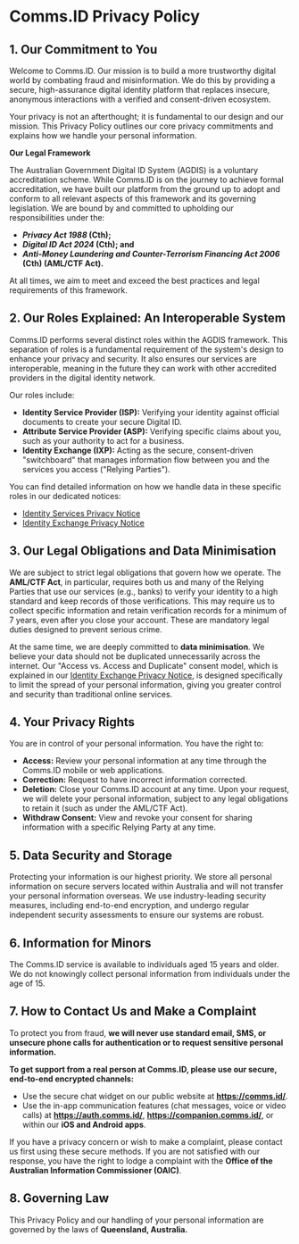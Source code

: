 # **Comms.ID Privacy Policy**

<!--
**Last Updated:** [automatically managed by CI/CD pipeline using Git history]
**Version:** [Automated from package.json]
-->

## **1. Our Commitment to You**

Welcome to Comms.ID. Our mission is to build a more trustworthy digital world by combating fraud and misinformation. We do this by providing a secure, high-assurance digital identity platform that replaces insecure, anonymous interactions with a verified and consent-driven ecosystem.

Your privacy is not an afterthought; it is fundamental to our design and our mission. This Privacy Policy outlines our core privacy commitments and explains how we handle your personal information.

**Our Legal Framework**

The Australian Government Digital ID System (AGDIS) is a voluntary accreditation scheme. While Comms.ID is on the journey to achieve formal accreditation, we have built our platform from the ground up to adopt and conform to all relevant aspects of this framework and its governing legislation. We are bound by and committed to upholding our responsibilities under the:

- **_Privacy Act 1988_ (Cth);**
- **_Digital ID Act 2024_ (Cth); and**
- **_Anti-Money Laundering and Counter-Terrorism Financing Act 2006_ (Cth) (AML/CTF Act).**

At all times, we aim to meet and exceed the best practices and legal requirements of this framework.

## **2. Our Roles Explained: An Interoperable System**

Comms.ID performs several distinct roles within the AGDIS framework. This separation of roles is a fundamental requirement of the system's design to enhance your privacy and security. It also ensures our services are interoperable, meaning in the future they can work with other accredited providers in the digital identity network.

Our roles include:

- **Identity Service Provider (ISP):** Verifying your identity against official documents to create your secure Digital ID.
- **Attribute Service Provider (ASP):** Verifying specific claims about you, such as your authority to act for a business.
- **Identity Exchange (IXP):** Acting as the secure, consent-driven "switchboard" that manages information flow between you and the services you access ("Relying Parties").

You can find detailed information on how we handle data in these specific roles in our dedicated notices:

- [Identity Services Privacy Notice](/privacy-identity-services)
- [Identity Exchange Privacy Notice](/privacy-identity-exchange)

## **3. Our Legal Obligations and Data Minimisation**

We are subject to strict legal obligations that govern how we operate. The **AML/CTF Act**, in particular, requires both us and many of the Relying Parties that use our services (e.g., banks) to verify your identity to a high standard and keep records of those verifications. This may require us to collect specific information and retain verification records for a minimum of 7 years, even after you close your account. These are mandatory legal duties designed to prevent serious crime.

At the same time, we are deeply committed to **data minimisation**. We believe your data should not be duplicated unnecessarily across the internet. Our "Access vs. Access and Duplicate" consent model, which is explained in our [Identity Exchange Privacy Notice](/privacy-identity-exchange), is designed specifically to limit the spread of your personal information, giving you greater control and security than traditional online services.

## **4. Your Privacy Rights**

You are in control of your personal information. You have the right to:

- **Access:** Review your personal information at any time through the Comms.ID mobile or web applications.
- **Correction:** Request to have incorrect information corrected.
- **Deletion:** Close your Comms.ID account at any time. Upon your request, we will delete your personal information, subject to any legal obligations to retain it (such as under the AML/CTF Act).
- **Withdraw Consent:** View and revoke your consent for sharing information with a specific Relying Party at any time.

## **5. Data Security and Storage**

Protecting your information is our highest priority. We store all personal information on secure servers located within Australia and will not transfer your personal information overseas. We use industry-leading security measures, including end-to-end encryption, and undergo regular independent security assessments to ensure our systems are robust.

## **6. Information for Minors**

The Comms.ID service is available to individuals aged 15 years and older. We do not knowingly collect personal information from individuals under the age of 15.

## **7. How to Contact Us and Make a Complaint**

To protect you from fraud, **we will never use standard email, SMS, or unsecure phone calls for authentication or to request sensitive personal information.**

**To get support from a real person at Comms.ID, please use our secure, end-to-end encrypted channels:**

- Use the secure chat widget on our public website at **<https://comms.id/>**.
- Use the in-app communication features (chat messages, voice or video calls) at **<https://auth.comms.id/>**, **<https://companion.comms.id/>**, or within our **iOS and Android apps**.

If you have a privacy concern or wish to make a complaint, please contact us first using these secure methods. If you are not satisfied with our response, you have the right to lodge a complaint with the **Office of the Australian Information Commissioner (OAIC)**.

## **8. Governing Law**

This Privacy Policy and our handling of your personal information are governed by the laws of **Queensland, Australia.**
